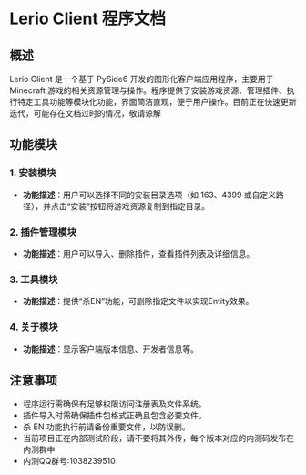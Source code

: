 # Lerio Client 程序文档

## 概述

Lerio Client 是一个基于 PySide6 开发的图形化客户端应用程序，主要用于 Minecraft 游戏的相关资源管理与操作。程序提供了安装游戏资源、管理插件、执行特定工具功能等模块化功能，界面简洁直观，便于用户操作。目前正在快速更新迭代，可能存在文档过时的情况，敬请谅解

## 功能模块

### 1. 安装模块

- **功能描述**：用户可以选择不同的安装目录选项（如 163、4399 或自定义路径），并点击“安装”按钮将游戏资源复制到指定目录。

### 2. 插件管理模块

- **功能描述**：用户可以导入、删除插件，查看插件列表及详细信息。

### 3. 工具模块

- **功能描述**：提供“杀EN”功能，可删除指定文件以实现Entity效果。

### 4. 关于模块

- **功能描述**：显示客户端版本信息、开发者信息等。

## 注意事项

- 程序运行需确保有足够权限访问注册表及文件系统。
- 插件导入时需确保插件包格式正确且包含必要文件。
- 杀 EN 功能执行前请备份重要文件，以防误删。
- 当前项目正在内部测试阶段，请不要将其外传，每个版本对应的内测码发布在内测群中
- 内测QQ群号:1038239510
